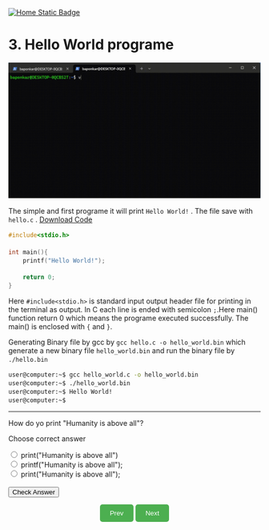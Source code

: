 [![Home Static Badge](https://img.shields.io/badge/%F0%9F%8F%A0-Home-maker?style=plastic&labelColor=grey&color=black)
](https://baponkar.github.io/Learning-C)

# 3. Hello World programe

![Gif](./Video/screen_record_of_hello.gif)

The simple and first programe it will print `Hello World!` . The file save with `hello.c` .
[Download Code](./code/hello.c)

```c
#include<stdio.h>

int main(){
    printf("Hello World!");

    return 0;
}
```
Here `#include<stdio.h>` is standard input output header file for printing in the terminal as output.
In C each line is ended with semicolon `;`.Here main() function return 0 which means the programe executed successfully. The main() is enclosed with `{` and `}`.

Generating Binary file by gcc by `gcc hello.c -o hello_world.bin` which generate a new  binary file `hello_world.bin` and run the binary file by `./hello.bin`


```bash
user@computer:~$ gcc hello_world.c -o hello_world.bin
user@computer:~$ ./hello_world.bin
user@computer:~$ Hello World!
user@computer:~$
```

-----------------------------------------------------------------------



How do yo print "Humanity is above all"?

Choose correct answer

<form id="quizForm">
  <input type="radio" id="option1" name="option" value="answer1">
  <label for="paris">print("Humanity is above all")</label><br>
  <input type="radio" id="option2" name="option" value="answer2">
  <label for="london">printf("Humanity is above all");</label><br>
  <input type="radio" id="option3" name="option" value="answer3">
  <label for="berlin">print("Humanity is above all");</label><br><br>
  <input type="button" onclick="checkAnswer()" value="Check Answer">
</form>

<p id="result"></p>

<script>
function checkAnswer() {
    var radios = document.getElementsByName('option');
    var answer;
    for (var i = 0, length = radios.length; i < length; i++) {
        if (radios[i].checked) {
            answer = radios[i].value;
            break;
        }
    }

    var resultText;
    if (answer === "answer2") {
        resultText = "Correct!";
    } else {
        resultText = "Incorrect. The correct answer is printf(\"Humanity is above all\");";
    }
    
    document.getElementById("result").innerText = resultText;
}
</script>


<div style="text-align: center;">
    <button type="button" onclick="window.location.href='https://baponkar.github.io/Learning-C/Gcc/Gcc';" style="background-color: #4CAF50; color: white; padding: 10px 20px; border: none; border-radius: 5px; cursor: pointer;">
       Prev
    </button>
     <button type="button" onclick="window.location.href='https://baponkar.github.io/Learning-C/Numeric-Constants-and-Variables/Numeric-Constants-and-Variables';" style="background-color: #4CAF50; color: white; padding: 10px 20px; border: none; border-radius: 5px; cursor: pointer;">
       Next
    </button>
</div>



